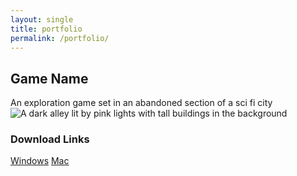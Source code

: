 ```yaml
---
layout: single
title: portfolio
permalink: /portfolio/
---
```

## Game Name
An exploration game set in an abandoned section of a sci fi city
![A dark alley lit by pink lights with tall buildings in the background](https://i.imgur.com/aF8oXDT.png)
### Download Links
[Windows](/downloads/win_build.zip)
[Mac](/downloads/mac_build.zip)


[jekyll-organization]: https://github.com/jekyll

